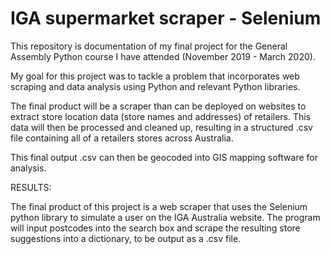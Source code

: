 # IGA supermarket scraper - Selenium

This repository is documentation of my final project for the General Assembly Python course I have attended (November 2019 - March 2020).

My goal for this project was to tackle a problem that incorporates web scraping and data analysis using Python and relevant Python libraries.

The final product will be a scraper than can be deployed on websites to extract store location data (store names and addresses) of retailers. This data will then be processed and cleaned up, resulting in a structured .csv file containing all of a retailers stores across Australia. 

This final output .csv can then be geocoded into GIS mapping software for analysis. 


RESULTS:

The final product of this project is a web scraper that uses the Selenium python library to simulate a user on the IGA Australia website. The program will input postcodes into the search box and scrape the resulting store suggestions into a dictionary, to be output as a .csv file.
